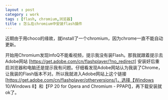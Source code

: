 ```yaml
---
layout : post
category : work
tags : [flash, chromium,浏览器]
title : 怎么在chromium中安装flash插件
---
```


近期由于用choco的缘故，就install了一个chromium，因为chrome一直不能自动更新。

开始用Chromium发现InfoQ不能看视频，提示我没有装Flash。那我就跟着提示去Adobe网站 [https://get.adobe.com/cn/flashplayer/?no_redirect] 安装好后重启浏览器和电脑还是提示我有问题。仔细看发现Adobe网站认为我装了Chrome，让我装的Flash版本不对。所以我就进入Adobe网站上这个链接 [https://get.adobe.com/cn/flashplayer/otherversions/]，选择【Windows 10/Windows 8】和【FP 20 for Opera and Chromium - PPAPI】，再下载安装就ok了。
